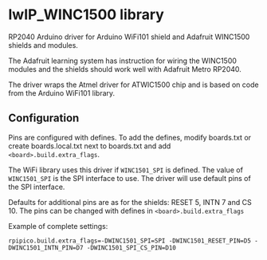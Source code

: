 # lwIP_WINC1500 library 

RP2040 Arduino driver for Arduino WiFi101 shield and Adafruit WINC1500 shields and modules.

The Adafruit learning system has instruction for wiring the WINC1500 modules and the shields should work well with Adafruit Metro RP2040.

The driver wraps the Atmel driver for ATWIC1500 chip and is based on code from the Arduino WiFi101 library. 

## Configuration

Pins are configured with defines. To add the defines, modify boards.txt or create boards.local.txt next to boards.txt and add `<board>.build.extra_flags`.

The WiFi library uses this driver if `WINC1501_SPI` is defined. The value of `WINC1501_SPI` is the SPI interface to use. The driver will use default pins of the SPI interface.

Defaults for additional pins are as for the shields: RESET 5, INTN 7 and CS 10. The pins can be changed with defines in `<board>.build.extra_flags`

Example of complete settings:

```
rpipico.build.extra_flags=-DWINC1501_SPI=SPI -DWINC1501_RESET_PIN=D5 -DWINC1501_INTN_PIN=D7 -DWINC1501_SPI_CS_PIN=D10 
```